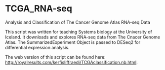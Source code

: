 # TCGA_RNA-seq
Analysis and Classification of The Cancer Genome Atlas RNA-seq Data

This script was written for teaching Systems biology at the University of Iceland. It downloads and explores RNA-seq data from The Cnacer Genome Atlas. The SummarizedExperiment Object is passed to DESeq2 for differential expression analysis. 

The web version of this script can be found here: http://royalresults.com/kerfisliffraedi/TCGAclassification.nb.html. 
